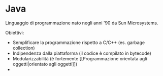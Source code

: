 # Java

Linguaggio di programmazione nato negli anni '90 da Sun Microsystems.

Obiettivi:
- Semplificare la programmazione rispetto a C/C++ (es. garbage collection)
- Indipendenza dalla piattaforma (il codice è compilato in bytecode)
- Modularizzabilità (è fortemente [[Programmazione orientata agli oggetti|orientato agli oggetti]])
- 
